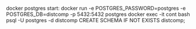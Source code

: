 docker postgres start:
docker run -e POSTGRES_PASSWORD=postgres -e POSTGRES_DB=distcomp -p 5432:5432 postgres
docker exec -it cont bash
psql -U postgres -d distcomp
CREATE SCHEMA IF NOT EXISTS distcomp;